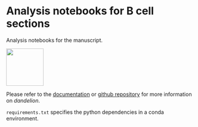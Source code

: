 # Analysis notebooks for B cell sections

Analysis notebooks for the manuscript.

<a href="https://sc-dandelion.readthedocs.io/" rel="dandelion"><img src="https://github.com/zktuong/dandelion/blob/latest/notebooks/img/dandelion_logo.png" height="100"></a>

Please refer to the [documentation](https://sc-dandelion.readthedocs.io/) or [github repository](https://github.com/zktuong/dandelion) for more information on *dandelion*. 

`requirements.txt` specifies the python dependencies in a conda environment.
